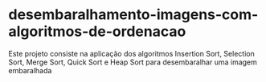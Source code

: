 # desembaralhamento-imagens-com-algoritmos-de-ordenacao
Este projeto consiste na aplicação dos algoritmos Insertion Sort, Selection Sort, Merge Sort, Quick Sort e Heap Sort para desembaralhar uma imagem embaralhada
